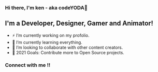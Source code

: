 ### Hi there, I'm ken - aka codeYODA👋

## I'm a Developer, Designer, Gamer and Animator!

- ⚡ I’m currently working on my profolio.
- 🌱 I’m currently learning everything.
- 👯 I’m looking to collaborate with other content creators.
- 🥅 2021 Goals: Contribute more to Open Source projects.

### Connect with me !!
